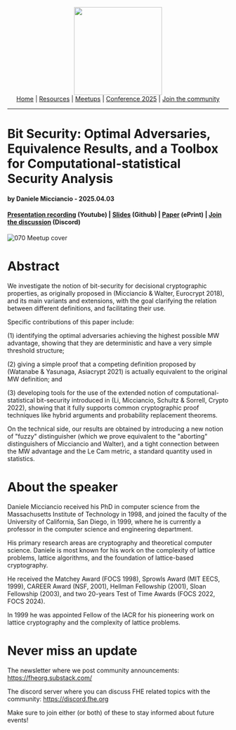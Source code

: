 <!-- Main header navigation -->
<p align="center">
  <img width="200" src="https://user-images.githubusercontent.com/5758427/180978488-db825482-5a58-4c7c-9589-c494a6f0be04.png"><br/>
  <a href="https://fhe-org.github.io">Home</a> | <a href="https://fhe-org.github.io/resources">Resources</a> | <a href="https://fhe-org.github.io/meetups/">Meetups</a> | <a href="https://fhe-org.github.io/conferences/conference-2025/">Conference 2025</a> | <a href="https://fhe-org.github.io/community">Join the community</a>
</p>
<hr/>
<!-- /Main header navigation -->

# Bit Security: Optimal Adversaries, Equivalence Results, and a Toolbox for Computational-statistical Security Analysis
#### by Daniele Micciancio - 2025.04.03
#### <a href="https://www.youtube.com/watch?v=L5xYDjMGqzk&list=PLnbmMskCVh1chnSM8Jjy6Nk3IH6fpn7MM&index=1">Presentation recording</a> (Youtube) | <a href="https://github.com/user-attachments/files/19868604/FHEorg-4.pdf">Slides</a> (Github) | <a href="https://eprint.iacr.org/2024/1506"> Paper</a> (ePrint) | <a href="https://discord.fhe.org">Join the discussion</a> (Discord)

![070 Meetup cover](https://github.com/user-attachments/assets/32c3b640-caad-4f58-883a-ef627c10bba6)

# Abstract

We investigate the notion of bit-security for decisional cryptographic properties, as originally proposed in (Micciancio & Walter, Eurocrypt 2018), and its main variants and extensions, with the goal clarifying the relation between different definitions, and facilitating their use.

​Specific contributions of this paper include:

​(1) identifying the optimal adversaries achieving the highest possible MW advantage, showing that they are deterministic and have a very simple threshold structure;

​(2) giving a simple proof that a competing definition proposed by (Watanabe & Yasunaga, Asiacrypt 2021) is actually equivalent to the original MW definition; and

​(3) developing tools for the use of the extended notion of computational-statistical bit-security introduced in (Li, Micciancio, Schultz & Sorrell, Crypto 2022), showing that it fully supports common cryptographic proof techniques like hybrid arguments and probability replacement theorems.

​On the technical side, our results are obtained by introducing a new notion of "fuzzy" distinguisher (which we prove equivalent to the "aborting" distinguishers of Micciancio and Walter), and a tight connection between the MW advantage and the Le Cam metric, a standard quantity used in statistics.

# About the speaker

Daniele Micciancio received his PhD in computer science from the Massachusetts Institute of Technology in 1998, and joined the faculty of the University of California, San Diego, in 1999, where he is currently a professor in the computer science and engineering department.

​His primary research areas are cryptography and theoretical computer science. Daniele is most known for his work on the complexity of lattice problems, lattice algorithms, and the foundation of lattice-based cryptography.

​He received the Matchey Award (FOCS 1998), Sprowls Award (MIT EECS, 1999), CAREER Award (NSF, 2001), Hellman Fellowship (2001), Sloan Fellowship (2003), and two 20-years Test of Time Awards (FOCS 2022, FOCS 2024).

​In 1999 he was appointed Fellow of the IACR for his pioneering work on lattice cryptography and the complexity of lattice problems.

# Never miss an update

The newsletter where we post community announcements: https://fheorg.substack.com/

The discord server where you can discuss FHE related topics with the community: https://discord.fhe.org

Make sure to join either (or both) of these to stay informed about future events!
